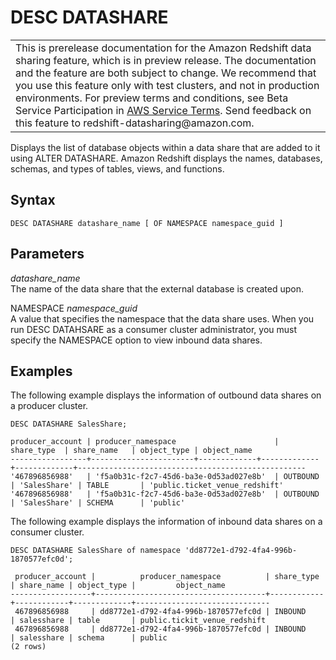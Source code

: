 # DESC DATASHARE<a name="r_DESC_DATASHARE"></a>


|  | 
| --- |
| This is prerelease documentation for the Amazon Redshift data sharing feature, which is in preview release\. The documentation and the feature are both subject to change\. We recommend that you use this feature only with test clusters, and not in production environments\. For preview terms and conditions, see Beta Service Participation in [AWS Service Terms](https://aws.amazon.com/service-terms/)\. Send feedback on this feature to redshift\-datasharing@amazon\.com\.   | 

Displays the list of database objects within a data share that are added to it using ALTER DATASHARE\. Amazon Redshift displays the names, databases, schemas, and types of tables, views, and functions\. 

## Syntax<a name="r_DESC_DATASHARE-synopsis"></a>

```
DESC DATASHARE datashare_name [ OF NAMESPACE namespace_guid ]
```

## Parameters<a name="r_DESC_DATASHARE-parameters"></a>

 *datashare\_name*   
The name of the data share that the external database is created upon\.

NAMESPACE *namespace\_guid*   
A value that specifies the namespace that the data share uses\. When you run DESC DATAHSARE as a consumer cluster administrator, you must specify the NAMESPACE option to view inbound data shares\.

## Examples<a name="r_DESC_DATASHARE-examples"></a>

The following example displays the information of outbound data shares on a producer cluster\.

```
DESC DATASHARE SalesShare;
          
producer_account | producer_namespace                      | share_type  | share_name   | object_type | object_name 
-----------------+-----------------------+-------------+-------------+-------------+---------------------------------------------------
'467896856988'   | 'f5a0b31c-f2c7-45d6-ba3e-0d53ad027e8b'  | OUTBOUND    | 'SalesShare' | TABLE       | 'public.ticket_venue_redshift'
'467896856988'   | 'f5a0b31c-f2c7-45d6-ba3e-0d53ad027e8b'  | OUTBOUND    | 'SalesShare' | SCHEMA      | 'public'
```

The following example displays the information of inbound data shares on a consumer cluster\.

```
DESC DATASHARE SalesShare of namespace 'dd8772e1-d792-4fa4-996b-1870577efc0d';
            
 producer_account |          producer_namespace          | share_type | share_name | object_type |         object_name
------------------+--------------------------------------+------------+------------+-------------+------------------------------
 467896856988     | dd8772e1-d792-4fa4-996b-1870577efc0d | INBOUND    | salesshare | table       | public.tickit_venue_redshift
 467896856988     | dd8772e1-d792-4fa4-996b-1870577efc0d | INBOUND    | salesshare | schema      | public
(2 rows)
```